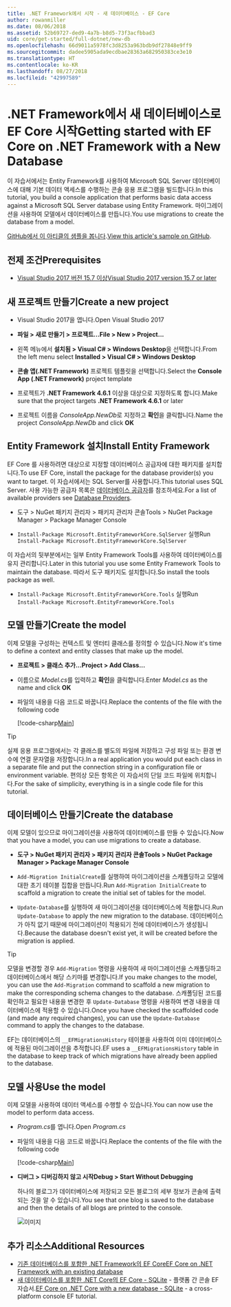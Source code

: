 ```yaml
---
title: .NET Framework에서 시작 - 새 데이터베이스 - EF Core
author: rowanmiller
ms.date: 08/06/2018
ms.assetid: 52b69727-ded9-4a7b-b8d5-73f3acfbbad3
uid: core/get-started/full-dotnet/new-db
ms.openlocfilehash: 66d9011a5978fc3d8253a963bdb9df27848e9ff9
ms.sourcegitcommit: dadee5905ada9ecdbae28363a682950383ce3e10
ms.translationtype: HT
ms.contentlocale: ko-KR
ms.lasthandoff: 08/27/2018
ms.locfileid: "42997589"
---
```

# <a name="getting-started-with-ef-core-on-net-framework-with-a-new-database"></a><span data-ttu-id="1ceb6-102">.NET Framework에서 새 데이터베이스로 EF Core 시작</span><span class="sxs-lookup"><span data-stu-id="1ceb6-102">Getting started with EF Core on .NET Framework with a New Database</span></span>

<span data-ttu-id="1ceb6-103">이 자습서에서는 Entity Framework를 사용하여 Microsoft SQL Server 데이터베이스에 대해 기본 데이터 액세스를 수행하는 콘솔 응용 프로그램을 빌드합니다.</span><span class="sxs-lookup"><span data-stu-id="1ceb6-103">In this tutorial, you build a console application that performs basic data access against a Microsoft SQL Server database using Entity Framework.</span></span> <span data-ttu-id="1ceb6-104">마이그레이션을 사용하여 모델에서 데이터베이스를 만듭니다.</span><span class="sxs-lookup"><span data-stu-id="1ceb6-104">You use migrations to create the database from a model.</span></span>

<span data-ttu-id="1ceb6-105">[GitHub에서 이 아티클의 샘플을 봅니다](https://github.com/aspnet/EntityFramework.Docs/tree/master/samples/core/GetStarted/FullNet/ConsoleApp.NewDb).</span><span class="sxs-lookup"><span data-stu-id="1ceb6-105">[View this article's sample on GitHub](https://github.com/aspnet/EntityFramework.Docs/tree/master/samples/core/GetStarted/FullNet/ConsoleApp.NewDb).</span></span>

## <a name="prerequisites"></a><span data-ttu-id="1ceb6-106">전제 조건</span><span class="sxs-lookup"><span data-stu-id="1ceb6-106">Prerequisites</span></span>

* [<span data-ttu-id="1ceb6-107">Visual Studio 2017 버전 15.7 이상</span><span class="sxs-lookup"><span data-stu-id="1ceb6-107">Visual Studio 2017 version 15.7 or later</span></span>](https://www.visualstudio.com/downloads/)

## <a name="create-a-new-project"></a><span data-ttu-id="1ceb6-108">새 프로젝트 만들기</span><span class="sxs-lookup"><span data-stu-id="1ceb6-108">Create a new project</span></span>

* <span data-ttu-id="1ceb6-109">Visual Studio 2017을 엽니다.</span><span class="sxs-lookup"><span data-stu-id="1ceb6-109">Open Visual Studio 2017</span></span>

* <span data-ttu-id="1ceb6-110">**파일 > 새로 만들기 > 프로젝트...**</span><span class="sxs-lookup"><span data-stu-id="1ceb6-110">**File > New > Project...**</span></span>

* <span data-ttu-id="1ceb6-111">왼쪽 메뉴에서 **설치됨 > Visual C# > Windows Desktop**을 선택합니다.</span><span class="sxs-lookup"><span data-stu-id="1ceb6-111">From the left menu select **Installed > Visual C# > Windows Desktop**</span></span>

* <span data-ttu-id="1ceb6-112">**콘솔 앱(.NET Framework)** 프로젝트 템플릿을 선택합니다.</span><span class="sxs-lookup"><span data-stu-id="1ceb6-112">Select the **Console App (.NET Framework)** project template</span></span>

* <span data-ttu-id="1ceb6-113">프로젝트가 **.NET Framework 4.6.1** 이상을 대상으로 지정하도록 합니다.</span><span class="sxs-lookup"><span data-stu-id="1ceb6-113">Make sure that the project targets **.NET Framework 4.6.1** or later</span></span>

* <span data-ttu-id="1ceb6-114">프로젝트 이름을 *ConsoleApp.NewDb*로 지정하고 **확인**을 클릭합니다.</span><span class="sxs-lookup"><span data-stu-id="1ceb6-114">Name the project *ConsoleApp.NewDb* and click **OK**</span></span>

## <a name="install-entity-framework"></a><span data-ttu-id="1ceb6-115">Entity Framework 설치</span><span class="sxs-lookup"><span data-stu-id="1ceb6-115">Install Entity Framework</span></span>

<span data-ttu-id="1ceb6-116">EF Core 를 사용하려면 대상으로 지정할 데이터베이스 공급자에 대한 패키지를 설치합니다.</span><span class="sxs-lookup"><span data-stu-id="1ceb6-116">To use EF Core, install the package for the database provider(s) you want to target.</span></span> <span data-ttu-id="1ceb6-117">이 자습서에서는 SQL Server를 사용합니다.</span><span class="sxs-lookup"><span data-stu-id="1ceb6-117">This tutorial uses SQL Server.</span></span> <span data-ttu-id="1ceb6-118">사용 가능한 공급자 목록은 [데이터베이스 공급자](../../providers/index.md)를 참조하세요.</span><span class="sxs-lookup"><span data-stu-id="1ceb6-118">For a list of available providers see [Database Providers](../../providers/index.md).</span></span>

* <span data-ttu-id="1ceb6-119">도구 > NuGet 패키지 관리자 > 패키지 관리자 콘솔</span><span class="sxs-lookup"><span data-stu-id="1ceb6-119">Tools > NuGet Package Manager > Package Manager Console</span></span>

* <span data-ttu-id="1ceb6-120">`Install-Package Microsoft.EntityFrameworkCore.SqlServer` 실행</span><span class="sxs-lookup"><span data-stu-id="1ceb6-120">Run `Install-Package Microsoft.EntityFrameworkCore.SqlServer`</span></span>

<span data-ttu-id="1ceb6-121">이 자습서의 뒷부분에서는 일부 Entity Framework Tools를 사용하여 데이터베이스를 유지 관리합니다.</span><span class="sxs-lookup"><span data-stu-id="1ceb6-121">Later in this tutorial you use some Entity Framework Tools to maintain the database.</span></span> <span data-ttu-id="1ceb6-122">따라서 도구 패키지도 설치합니다.</span><span class="sxs-lookup"><span data-stu-id="1ceb6-122">So install the tools package as well.</span></span>

* <span data-ttu-id="1ceb6-123">`Install-Package Microsoft.EntityFrameworkCore.Tools` 실행</span><span class="sxs-lookup"><span data-stu-id="1ceb6-123">Run `Install-Package Microsoft.EntityFrameworkCore.Tools`</span></span>

## <a name="create-the-model"></a><span data-ttu-id="1ceb6-124">모델 만들기</span><span class="sxs-lookup"><span data-stu-id="1ceb6-124">Create the model</span></span>

<span data-ttu-id="1ceb6-125">이제 모델을 구성하는 컨텍스트 및 엔터티 클래스를 정의할 수 있습니다.</span><span class="sxs-lookup"><span data-stu-id="1ceb6-125">Now it's time to define a context and entity classes that make up the model.</span></span>

* <span data-ttu-id="1ceb6-126">**프로젝트 > 클래스 추가...**</span><span class="sxs-lookup"><span data-stu-id="1ceb6-126">**Project > Add Class...**</span></span>

* <span data-ttu-id="1ceb6-127">이름으로 *Model.cs*를 입력하고 **확인**을 클릭합니다.</span><span class="sxs-lookup"><span data-stu-id="1ceb6-127">Enter *Model.cs* as the name and click **OK**</span></span>

* <span data-ttu-id="1ceb6-128">파일의 내용을 다음 코드로 바꿉니다.</span><span class="sxs-lookup"><span data-stu-id="1ceb6-128">Replace the contents of the file with the following code</span></span>

  [!code-csharp[Main](../../../../samples/core/GetStarted/FullNet/ConsoleApp.NewDb/Model.cs)] 

> [!TIP]  
> <span data-ttu-id="1ceb6-129">실제 응용 프로그램에서는 각 클래스를 별도의 파일에 저장하고 구성 파일 또는 환경 변수에 연결 문자열을 저장합니다.</span><span class="sxs-lookup"><span data-stu-id="1ceb6-129">In a real application you would put each class in a separate file and put the connection string in a configuration file or environment variable.</span></span> <span data-ttu-id="1ceb6-130">편의상 모든 항목은 이 자습서의 단일 코드 파일에 위치합니다.</span><span class="sxs-lookup"><span data-stu-id="1ceb6-130">For the sake of simplicity, everything is in a single code file for this tutorial.</span></span>

## <a name="create-the-database"></a><span data-ttu-id="1ceb6-131">데이터베이스 만들기</span><span class="sxs-lookup"><span data-stu-id="1ceb6-131">Create the database</span></span>

<span data-ttu-id="1ceb6-132">이제 모델이 있으므로 마이그레이션을 사용하여 데이터베이스를 만들 수 있습니다.</span><span class="sxs-lookup"><span data-stu-id="1ceb6-132">Now that you have a model, you can use migrations to create a database.</span></span>

* <span data-ttu-id="1ceb6-133">**도구 > NuGet 패키지 관리자 > 패키지 관리자 콘솔**</span><span class="sxs-lookup"><span data-stu-id="1ceb6-133">**Tools > NuGet Package Manager > Package Manager Console**</span></span>

* <span data-ttu-id="1ceb6-134">`Add-Migration InitialCreate`를 실행하여 마이그레이션을 스캐폴딩하고 모델에 대한 초기 테이블 집합을 만듭니다.</span><span class="sxs-lookup"><span data-stu-id="1ceb6-134">Run `Add-Migration InitialCreate` to scaffold a migration to create the initial set of tables for the model.</span></span>

* <span data-ttu-id="1ceb6-135">`Update-Database`를 실행하여 새 마이그레이션을 데이터베이스에 적용합니다.</span><span class="sxs-lookup"><span data-stu-id="1ceb6-135">Run `Update-Database` to apply the new migration to the database.</span></span> <span data-ttu-id="1ceb6-136">데이터베이스가 아직 없기 때문에 마이그레이션이 적용되기 전에 데이터베이스가 생성됩니다.</span><span class="sxs-lookup"><span data-stu-id="1ceb6-136">Because the database doesn't exist yet, it will be created before the migration is applied.</span></span>

> [!TIP]  
> <span data-ttu-id="1ceb6-137">모델을 변경할 경우 `Add-Migration` 명령을 사용하여 새 마이그레이션을 스캐폴딩하고 데이터베이스에서 해당 스키마를 변경합니다.</span><span class="sxs-lookup"><span data-stu-id="1ceb6-137">If you make changes to the model, you can use the `Add-Migration` command to scaffold a new migration to make the corresponding schema changes to the database.</span></span> <span data-ttu-id="1ceb6-138">스캐폴딩된 코드를 확인하고 필요한 내용을 변경한 후 `Update-Database` 명령을 사용하여 변경 내용을 데이터베이스에 적용할 수 있습니다.</span><span class="sxs-lookup"><span data-stu-id="1ceb6-138">Once you have checked the scaffolded code (and made any required changes), you can use the `Update-Database` command to apply the changes to the database.</span></span>
>
> <span data-ttu-id="1ceb6-139">EF는 데이터베이스의 `__EFMigrationsHistory` 테이블을 사용하여 이미 데이터베이스에 적용된 마이그레이션을 추적합니다.</span><span class="sxs-lookup"><span data-stu-id="1ceb6-139">EF uses a `__EFMigrationsHistory` table in the database to keep track of which migrations have already been applied to the database.</span></span>

## <a name="use-the-model"></a><span data-ttu-id="1ceb6-140">모델 사용</span><span class="sxs-lookup"><span data-stu-id="1ceb6-140">Use the model</span></span>

<span data-ttu-id="1ceb6-141">이제 모델을 사용하여 데이터 액세스를 수행할 수 있습니다.</span><span class="sxs-lookup"><span data-stu-id="1ceb6-141">You can now use the model to perform data access.</span></span>

* <span data-ttu-id="1ceb6-142">*Program.cs*를 엽니다.</span><span class="sxs-lookup"><span data-stu-id="1ceb6-142">Open *Program.cs*</span></span>

* <span data-ttu-id="1ceb6-143">파일의 내용을 다음 코드로 바꿉니다.</span><span class="sxs-lookup"><span data-stu-id="1ceb6-143">Replace the contents of the file with the following code</span></span>

  [!code-csharp[Main](../../../../samples/core/GetStarted/FullNet/ConsoleApp.NewDb/Program.cs)]

* <span data-ttu-id="1ceb6-144">**디버그 > 디버깅하지 않고 시작**</span><span class="sxs-lookup"><span data-stu-id="1ceb6-144">**Debug > Start Without Debugging**</span></span>

  <span data-ttu-id="1ceb6-145">하나의 블로그가 데이터베이스에 저장되고 모든 블로그의 세부 정보가 콘솔에 출력되는 것을 알 수 있습니다.</span><span class="sxs-lookup"><span data-stu-id="1ceb6-145">You see that one blog is saved to the database and then the details of all blogs are printed to the console.</span></span>

  ![이미지](_static/output-new-db.png)

## <a name="additional-resources"></a><span data-ttu-id="1ceb6-147">추가 리소스</span><span class="sxs-lookup"><span data-stu-id="1ceb6-147">Additional Resources</span></span>

* [<span data-ttu-id="1ceb6-148">기존 데이터베이스를 포함한 .NET Framework의 EF Core</span><span class="sxs-lookup"><span data-stu-id="1ceb6-148">EF Core on .NET Framework with an existing database</span></span>](xref:core/get-started/full-dotnet/existing-db)
* <span data-ttu-id="1ceb6-149">[새 데이터베이스를 포함한 .NET Core의 EF Core - SQLite](xref:core/get-started/netcore/new-db-sqlite) - 플랫폼 간 콘솔 EF 자습서.</span><span class="sxs-lookup"><span data-stu-id="1ceb6-149">[EF Core on .NET Core with a new database - SQLite](xref:core/get-started/netcore/new-db-sqlite) -  a cross-platform console EF tutorial.</span></span>

